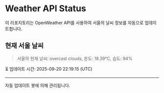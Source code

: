 
# Weather API Status

이 리포지토리는 OpenWeather API를 사용하여 서울의 날씨 정보를 자동으로 업데이트합니다.

## 현재 서울 날씨
> 서울의 현재 날씨: overcast clouds, 온도: 18.39°C, 습도: 94%

⏳ 업데이트 시간: 2025-09-20 22:19:15 (UTC)

---
자동 업데이트 봇에 의해 관리됩니다.
